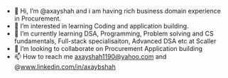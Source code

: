 - 👋 Hi, I’m @axayshah and i am having rich business domain experience in Procurement.
- 👀 I’m interested in learning Coding and application building.
- 🌱 I’m currently learning DSA, Programming, Problem solving and CS fundamentals, Full-stack specialisaiton, Advanced DSA etc at Scaller
- 💞️ I’m looking to collaborate on Procurement Application building
- 📫 How to reach me axayshah1190@yahoo.com and @www.linkedin.com/in/axaybshah

<!---
axayshah/axayshah is a ✨ special ✨ repository because its `README.md` (this file) appears on your GitHub profile.
You can click the Preview link to take a look at your changes.
--->
